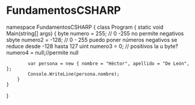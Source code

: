 # FundamentosCSHARP

namespace FundamentosCSHARP
{
    class Program
    {
        static void Main(string[] args)
        {
            byte numero = 255; // 0 -255 no permite negativos
            sbyte numero2 = -128; // 0 - 255 puedo poner números negativos se reduce desde -128 hasta 127
            uint numero3 = 0; // positivos la u
            byte? numero4 = null;//permite null

            var persona = new { nombre = "Héctor", apellido = "De León", };
            Console.WriteLine(persona.nombre);
        }
    }
}

